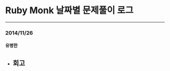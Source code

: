 Ruby Monk 날짜별 문제풀이 로그
============
------------------------------------------------------

### 2014/11/26

#### 유병한
- 회고
	- 
